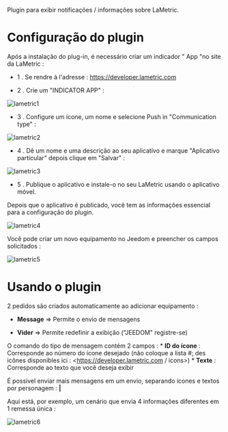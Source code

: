 Plugin para exibir notificações / informações sobre
LaMetric.

Configuração do plugin 
=======================

Após a instalação do plug-in, é necessário criar um indicador "
App "no site da LaMetric :

-   1 \. Se rendre à l'adresse : <https://developer.lametric.com>

-   2 \. Crie um "INDICATOR APP" :

![lametric1](../images/lametric1.png)

-   3 \. Configure um ícone, um nome e selecione Push in "Communication
    type" :

![lametric2](../images/lametric2.png)

-   4 \. Dê um nome e uma descrição ao seu aplicativo e marque "Aplicativo particular"
    depois clique em "Salvar" :

![lametric3](../images/lametric3.png)

-   5 \. Publique o aplicativo e instale-o no seu LaMetric usando
    o aplicativo móvel.

Depois que o aplicativo é publicado, você tem as informações
essencial para a configuração do plugin.

![lametric4](../images/lametric4.png)

Você pode criar um novo equipamento no Jeedom e preencher
os campos solicitados :

![lametric5](../images/lametric5.png)

Usando o plugin 
=====================

2 pedidos são criados automaticamente ao adicionar equipamento
:

-   **Message** ⇒ Permite o envio de mensagens

-   **Vider** ⇒ Permite redefinir a exibição ("JEEDOM"
    registre-se)

O comando do tipo de mensagem contém 2 campos : \* **ID do ícone** :
Corresponde ao número do ícone desejado (não coloque a lista \#;
des icônes disponibles ici : <https://developer.lametric.com / icons>) \*
**Texte** : Corresponde ao texto que você deseja exibir

É possível enviar mais mensagens em um envio, separando
ícones e textos por personagem : **|**

Aqui está, por exemplo, um cenário que envia 4 informações diferentes em 1
remessa única :

![lametric6](../images/lametric6.png)
